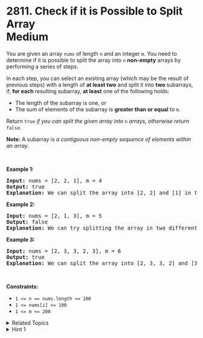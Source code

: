 
# 2811. Check if it is Possible to Split Array<br> Medium

<p>You are given an array <code>nums</code> of length <code>n</code> and an integer <code>m</code>. You need to determine if it is possible to split the array into <code>n</code> <strong>non-empty</strong> arrays by performing a series of steps.</p>

<p>In each step, you can select an existing array (which may be the result of previous steps) with a length of <strong>at least two</strong> and split it into <strong>two </strong>subarrays, if, <strong>for each </strong>resulting subarray, <strong>at least</strong> one of the following holds:</p>

<ul>
	<li>The length of the subarray is one, or</li>
	<li>The sum of elements of the subarray is <strong>greater than or equal</strong> to <code>m</code>.</li>
</ul>

<p>Return <code>true</code><em> if you can split the given array into </em><code>n</code><em> arrays, otherwise return</em> <code>false</code>.</p>

<p><strong>Note:</strong> A subarray is <em>a contiguous non-empty sequence of elements within an array</em>.</p>

<p>&nbsp;</p>
<p><strong class="example">Example 1:</strong></p>

<pre>
<strong>Input:</strong> nums = [2, 2, 1], m = 4
<strong>Output:</strong> true
<strong>Explanation:</strong> We can split the array into [2, 2] and [1] in the first step. Then, in the second step, we can split [2, 2] into [2] and [2]. As a result, the answer is true.</pre>

<p><strong class="example">Example 2:</strong></p>

<pre>
<strong>Input:</strong> nums = [2, 1, 3], m = 5 
<strong>Output:</strong> false
<strong>Explanation: </strong>We can try splitting the array in two different ways: the first way is to have [2, 1] and [3], and the second way is to have [2] and [1, 3]. However, both of these ways are not valid. So, the answer is false.</pre>

<p><strong class="example">Example 3:</strong></p>

<pre>
<strong>Input:</strong> nums = [2, 3, 3, 2, 3], m = 6
<strong>Output:</strong> true
<strong>Explanation:</strong> We can split the array into [2, 3, 3, 2] and [3] in the first step. Then, in the second step, we can split [2, 3, 3, 2] into [2, 3, 3] and [2]. Then, in the third step, we can split [2, 3, 3] into [2] and [3, 3]. And in the last step we can split [3, 3] into [3] and [3]. As a result, the answer is true.
</pre>

<p>&nbsp;</p>
<p><strong>Constraints:</strong></p>

<ul>
	<li><code>1 &lt;= n == nums.length &lt;= 100</code></li>
	<li><code>1 &lt;= nums[i] &lt;= 100</code></li>
	<li><code>1 &lt;= m &lt;= 200</code></li>
</ul>


<details>

<summary> Related Topics </summary>



</details>


<details>
<summary> Hint 1 </summary>
It can be proven that if you can split more than one element as a subarray, then you can split exactly one element.
</details>